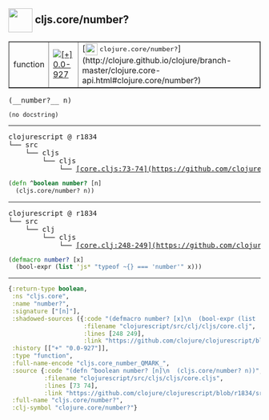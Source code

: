 ## <img width="48px" valign="middle" src="http://i.imgur.com/Hi20huC.png"> cljs.core/number?

 <table border="1">
<tr>
<td>function</td>
<td><a href="https://github.com/cljsinfo/api-refs/tree/0.0-927"><img valign="middle" alt="[+] 0.0-927" src="https://img.shields.io/badge/+-0.0--927-lightgrey.svg"></a> </td>
<td>
[<img height="24px" valign="middle" src="http://i.imgur.com/1GjPKvB.png"> <samp>clojure.core/number?</samp>](http://clojure.github.io/clojure/branch-master/clojure.core-api.html#clojure.core/number?)
</td>
</tr>
</table>

 <samp>
(__number?__ n)<br>
</samp>

```
(no docstring)
```

---

 <pre>
clojurescript @ r1834
└── src
    └── cljs
        └── cljs
            └── <ins>[core.cljs:73-74](https://github.com/clojure/clojurescript/blob/r1834/src/cljs/cljs/core.cljs#L73-L74)</ins>
</pre>

```clj
(defn ^boolean number? [n]
  (cljs.core/number? n))
```


---

 <pre>
clojurescript @ r1834
└── src
    └── clj
        └── cljs
            └── <ins>[core.clj:248-249](https://github.com/clojure/clojurescript/blob/r1834/src/clj/cljs/core.clj#L248-L249)</ins>
</pre>

```clj
(defmacro number? [x]
  (bool-expr (list 'js* "typeof ~{} === 'number'" x)))
```

---

```clj
{:return-type boolean,
 :ns "cljs.core",
 :name "number?",
 :signature ["[n]"],
 :shadowed-sources ({:code "(defmacro number? [x]\n  (bool-expr (list 'js* \"typeof ~{} === 'number'\" x)))",
                     :filename "clojurescript/src/clj/cljs/core.clj",
                     :lines [248 249],
                     :link "https://github.com/clojure/clojurescript/blob/r1834/src/clj/cljs/core.clj#L248-L249"}),
 :history [["+" "0.0-927"]],
 :type "function",
 :full-name-encode "cljs.core_number_QMARK_",
 :source {:code "(defn ^boolean number? [n]\n  (cljs.core/number? n))",
          :filename "clojurescript/src/cljs/cljs/core.cljs",
          :lines [73 74],
          :link "https://github.com/clojure/clojurescript/blob/r1834/src/cljs/cljs/core.cljs#L73-L74"},
 :full-name "cljs.core/number?",
 :clj-symbol "clojure.core/number?"}

```
